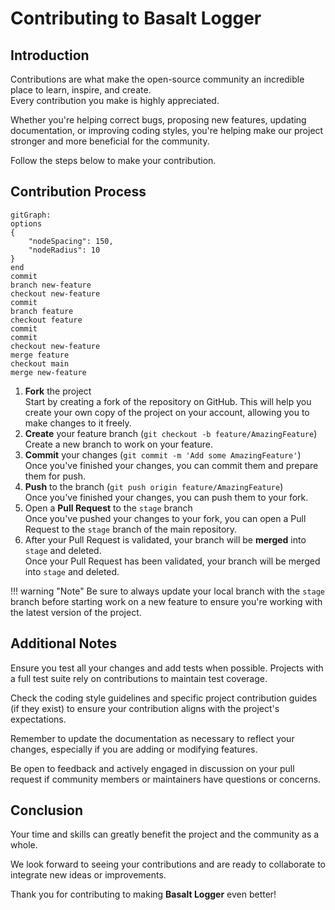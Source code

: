 # **Contributing to Basalt Logger**

## **Introduction**

Contributions are what make the open-source community an incredible place to learn, inspire, and create.  
Every contribution you make is highly appreciated.

Whether you're helping correct bugs, proposing new features, updating documentation, or improving coding styles, you're helping make our project stronger and more beneficial for the community.

Follow the steps below to make your contribution.

## **Contribution Process**

```mermaid
gitGraph:
options
{
    "nodeSpacing": 150,
    "nodeRadius": 10
}
end
commit
branch new-feature
checkout new-feature
commit
branch feature
checkout feature
commit
commit
checkout new-feature
merge feature
checkout main
merge new-feature
```

1. **Fork** the project  
   Start by creating a fork of the repository on GitHub. This will help you create your own copy of the project on your account, allowing you to make changes to it freely.
2. **Create** your feature branch (`git checkout -b feature/AmazingFeature`)  
   Create a new branch to work on your feature.
3. **Commit** your changes (`git commit -m 'Add some AmazingFeature'`)  
   Once you've finished your changes, you can commit them and prepare them for push.
4. **Push** to the branch (`git push origin feature/AmazingFeature`)  
   Once you've finished your changes, you can push them to your fork.
5. Open a **Pull Request** to the `stage` branch  
   Once you've pushed your changes to your fork, you can open a Pull Request to the `stage` branch of the main repository.
6. After your Pull Request is validated, your branch will be **merged** into `stage` and deleted.  
   Once your Pull Request has been validated, your branch will be merged into `stage` and deleted.

!!! warning "Note"
    Be sure to always update your local branch with the `stage` branch before starting work on a new feature to ensure you're working with the latest version of the project.

## **Additional Notes**

Ensure you test all your changes and add tests when possible.
Projects with a full test suite rely on contributions to maintain test coverage.

Check the coding style guidelines and specific project contribution guides (if they exist) to ensure your contribution aligns with the project's expectations.

Remember to update the documentation as necessary to reflect your changes, especially if you are adding or modifying features.

Be open to feedback and actively engaged in discussion on your pull request if community members or maintainers have questions or concerns.

## **Conclusion**

Your time and skills can greatly benefit the project and the community as a whole.

We look forward to seeing your contributions and are ready to collaborate to integrate new ideas or improvements.

Thank you for contributing to making **Basalt Logger** even better!

